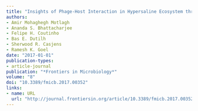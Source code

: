 ```yaml
---
title: "Insights of Phage-Host Interaction in Hypersaline Ecosystem through Metagenomics Analyses"
authors:
- Amir Mohaghegh Motlagh
- Ananda S. Bhattacharjee
- Felipe H. Coutinho
- Bas E. Dutilh
- Sherwood R. Casjens
- Ramesh K. Goel
date: "2017-01-01"
publication-types:
- article-journal
publication: "*Frontiers in Microbiology*"
volume: "8"
doi: "10.3389/fmicb.2017.00352"
links:
- name: URL
  url: "http://journal.frontiersin.org/article/10.3389/fmicb.2017.00352/full"
---
```

